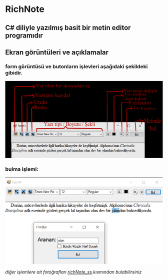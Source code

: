 # RichNote
## C# diliyle yazılmış basit bir metin editor programıdır

## Ekran görüntüleri ve açıklamalar

### form görüntüsü ve butonların işlevleri aşağıdaki şekildeki gibidir.
![..](https://github.com/serifegnll/RichNote/blob/main/richNote_ss/formaciklama.png)

### bulma işlemi: 
![..](https://github.com/serifegnll/RichNote/blob/main/richNote_ss/bul.png)

*diğer işlemlere ait fotoğrafları [richNote_ss](https://github.com/serifegnll/RichNote/tree/main/richNote_ss).kısmından bulabilirsiniz*


